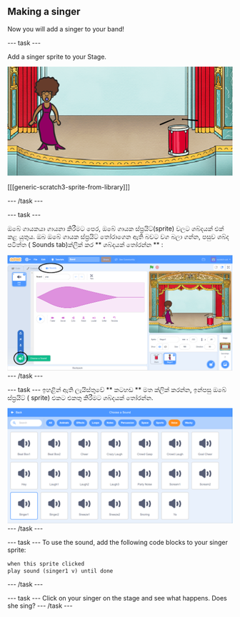 ## Making a singer

Now you will add a singer to your band!

\--- task \---

Add a singer sprite to your Stage.

![screenshot](images/band-singer-mic.png)

[[[generic-scratch3-sprite-from-library]]]

\--- /task \---

\--- task \---

ඔබේ ගායකයා ගායනා කිරීමට පෙර, ඔබේ ගායක ස්ප්‍රයිට්(sprite) වලට ශබ්දයක් එක් කළ යුතුය. ඔබ ඔබේ ගායක ස්ප්‍රයිට් තෝරාගෙන ඇති බවට වග බලා ගන්න, පසුව ශබ්ද පටිත්ත ( Sounds tab)ක්ලික් කර ** ශබ්දයක් තෝරන්න ** :

![තිර රුව(screenshot)](images/band-import-sound-annotated.png) \--- /task \---

\--- task \--- ඉහළින් ඇති ලැයිස්තුවේ ** කටහඩ ** මත ක්ලික් කරන්න, ඉන්පසු ඔබේ ස්ප්‍රයිට් ( sprite) එකට එකතු කිරීමට ශබ්දයක් තෝරන්න.

![පින්තුරය](images/band-choose-sound.png) \--- /task \---

\--- task \--- To use the sound, add the following code blocks to your singer sprite:

```blocks3
when this sprite clicked
play sound (singer1 v) until done
```

\--- /task \---

\--- task \--- Click on your singer on the stage and see what happens. Does she sing? \--- /task \---